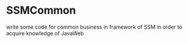# SSMCommon
write some code for common business in framework of SSM in order to acquire knowledge of JavaWeb
